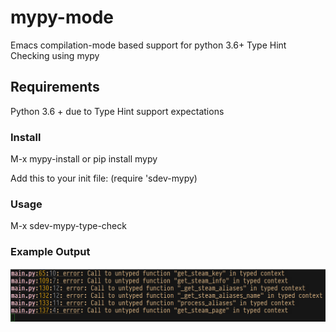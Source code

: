 # mypy-mode
Emacs compilation-mode based support for python 3.6+ Type Hint Checking using  mypy

## Requirements

Python 3.6 + due to Type Hint support expectations

### Install 

M-x mypy-install  or pip install mypy

Add this to your init file:
(require 'sdev-mypy)

### Usage

M-x sdev-mypy-type-check

### Example Output


![mypy](https://raw.githubusercontent.com/SerialDev/mypy-mode/master/images/mypy-example.png)




